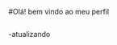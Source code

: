#Olá! bem vindo ao meu perfil  

<a href="[https://github.com/anuraghazra/github-readme-stats](https://www.linkedin.com/in/fagner-gon%C3%A7alves-ti/)">
  <img align="center" src="" />
</a><br>

-atualizando
